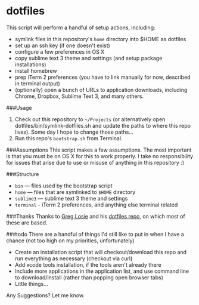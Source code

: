 dotfiles
========

This script will perform a handful of setup actions, including:
* symlink files in this repository's `home` directory into $HOME as dotfiles
* set up an ssh key (if one doesn't exist)
* configure a few preferences in OS X
* copy sublime text 3 theme and settings (and setup package installations)
* install homebrew
* prep iTerm 2 preferences (you have to link manually for now, described in terminal output)
* (optionally) open a bunch of URLs to application downloads, including Chrome, Dropbox, Sublime Text 3, and many others.


###Usage
1. Check out this repository to `~/Projects` (or alternatively open dotfiles/bin/symlink-dotfiles.sh and update the
paths to where this repo lives). Some day I hope to change those paths...
2. Run this repo's `bootstrap.sh` from Terminal.


###Assumptions
This script makes a few assumptions.  The most important is that you must be on OS X for this to work properly.
I take no responsibility for issues that arise due to use or misuse of anything in this repository :)


###Structure
* `bin` — files used by the bootstrap script
* `home` — files that are symlinked to `$HOME` directory
* `sublime3` — sublime text 3 theme and settings
* `terminal` - iTerm 2 preferences, and anything else terminal related


###Thanks
Thanks to [Greg Losie](https://github.com/glosie) and his [dotfiles repo](https://github.com/glosie/dotfiles),
on which most of these are based.


###todo
There are a handful of things I'd still like to put in when I have a chance (not too high on my priorities, unfortunately)
* Create an installation script that will checkout/download this repo and run everything as necessary (checkout via curl)
* Add xcode tools installation, if the tools aren't already there
* Include more applications in the application list, and use command line to download/install (rather than popping open browser tabs)
* Little things...



Any Suggestions? Let me know.
